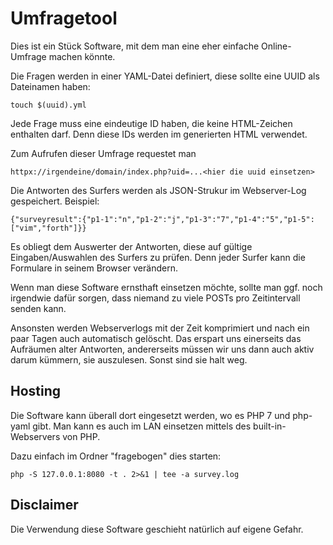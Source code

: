 # Umfragetool

Dies ist ein Stück Software, mit dem man eine eher einfache Online-Umfrage machen könnte.

Die Fragen werden in einer YAML-Datei definiert, diese sollte eine UUID als Dateinamen haben:

    touch $(uuid).yml

Jede Frage muss eine eindeutige ID haben, die keine HTML-Zeichen enthalten darf. Denn diese IDs werden im generierten HTML verwendet.

Zum Aufrufen dieser Umfrage requestet man

    httpx://irgendeine/domain/index.php?uid=...<hier die uuid einsetzen>

Die Antworten des Surfers werden als JSON-Strukur im Webserver-Log gespeichert.
Beispiel:

    {"surveyresult":{"p1-1":"n","p1-2":"j","p1-3":"7","p1-4":"5","p1-5":["vim","forth"]}}

Es obliegt dem Auswerter der Antworten, diese auf gültige Eingaben/Auswahlen des Surfers zu prüfen.
Denn jeder Surfer kann die Formulare in seinem Browser verändern.

Wenn man diese Software ernsthaft einsetzen möchte, sollte man ggf. noch irgendwie dafür sorgen, dass niemand zu viele POSTs pro Zeitintervall senden kann.

Ansonsten werden Webserverlogs mit der Zeit komprimiert und nach ein paar Tagen auch automatisch gelöscht.
Das erspart uns einerseits das Aufräumen alter Antworten, andererseits müssen wir uns dann auch aktiv darum kümmern, sie auszulesen.
Sonst sind sie halt weg.

## Hosting

Die Software kann überall dort eingesetzt werden, wo es PHP 7 und php-yaml gibt.
Man kann es auch im LAN einsetzen mittels des built-in-Webservers von PHP.

Dazu einfach im Ordner "fragebogen" dies starten:

    php -S 127.0.0.1:8080 -t . 2>&1 | tee -a survey.log 

## Disclaimer

Die Verwendung diese Software geschieht natürlich auf eigene Gefahr.

